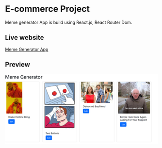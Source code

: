 # E-commerce Project

Meme generator App is build using React.js, React Router Dom.
## Live website

[Meme Generator App](https://meme-generator-app-self.vercel.app/)


## Preview

![App Screenshot](./public/image.png)



